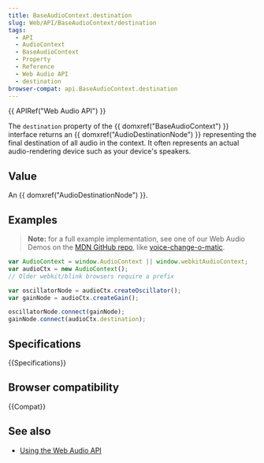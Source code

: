 ```yaml
---
title: BaseAudioContext.destination
slug: Web/API/BaseAudioContext/destination
tags:
  - API
  - AudioContext
  - BaseAudioContext
  - Property
  - Reference
  - Web Audio API
  - destination
browser-compat: api.BaseAudioContext.destination
---
```

{{ APIRef("Web Audio API") }}

The `destination` property of the {{ domxref("BaseAudioContext") }}
interface returns an {{ domxref("AudioDestinationNode") }} representing the final
destination of all audio in the context. It often represents an actual audio-rendering
device such as your device's speakers.

## Value

An {{ domxref("AudioDestinationNode") }}.

## Examples
> **Note:** for a full example implementation, see one of our Web Audio
> Demos on the [MDN GitHub repo](https://github.com/mdn/), like [voice-change-o-matic](https://github.com/mdn/voice-change-o-matic).

```js
var AudioContext = window.AudioContext || window.webkitAudioContext;
var audioCtx = new AudioContext();
// Older webkit/blink browsers require a prefix

var oscillatorNode = audioCtx.createOscillator();
var gainNode = audioCtx.createGain();

oscillatorNode.connect(gainNode);
gainNode.connect(audioCtx.destination);
```

## Specifications

{{Specifications}}

## Browser compatibility

{{Compat}}

## See also

- [Using the Web Audio API](/en-US/docs/Web/API/Web_Audio_API/Using_Web_Audio_API)
